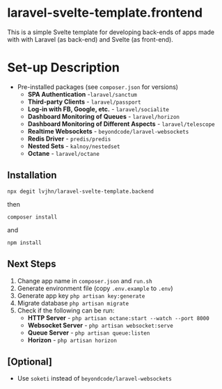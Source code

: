 # laravel-svelte-template.frontend

This is a simple Svelte template for developing back-ends of apps
made with with Laravel (as back-end) and Svelte (as front-end).

# Set-up Description

* Pre-installed packages (see `composer.json` for versions)
  * **SPA Authentication** -`laravel/sanctum`
  * **Third-party Clients** - `laravel/passport` 
  * **Log-in with FB, Google, etc.** - `laravel/socialite`
  * **Dashboard Monitoring of Queues** - `laravel/horizon`
  * **Dashboard Monitoring of Different Aspects** - `laravel/telescope`
  * **Realtime Websockets** - `beyondcode/laravel-websockets`
  * **Redis Driver** - `predis/predis`
  * **Nested Sets** - `kalnoy/nestedset` 
  * **Octane** - `laravel/octane`

## Installation 
```
npx degit lvjhn/laravel-svelte-template.backend
``` 
then
```
composer install
```
and 
```
npm install
```

## Next Steps 
1. Change app name in `composer.json` and `run.sh` 
2. Generate environment file (copy `.env.example` to `.env`)
3. Generate app key `php artisan key:generate`
4. Migrate database `php artisan migrate`
5. Check if the following can be run: 
    * **HTTP Server** - `php artisan octane:start --watch --port 8000` 
    * **Websocket Server** - `php artisan websocket:serve` 
    * **Queue Server** - `php artisan queue:listen`
    * **Horizon** - `php artisan horizon`

## [Optional]
* Use `soketi` instead of `beyondcode/laravel-websockets` 


